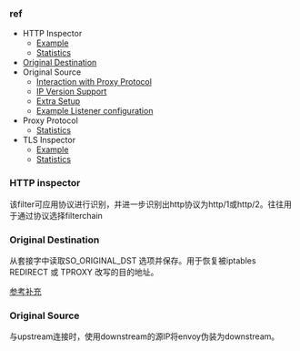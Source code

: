 ### ref

- HTTP Inspector
  - [Example](https://www.envoyproxy.io/docs/envoy/latest/configuration/listeners/listener_filters/http_inspector#example)
  - [Statistics](https://www.envoyproxy.io/docs/envoy/latest/configuration/listeners/listener_filters/http_inspector#statistics)
- [Original Destination](https://www.envoyproxy.io/docs/envoy/latest/configuration/listeners/listener_filters/original_dst_filter)
- Original Source
  - [Interaction with Proxy Protocol](https://www.envoyproxy.io/docs/envoy/latest/configuration/listeners/listener_filters/original_src_filter#interaction-with-proxy-protocol)
  - [IP Version Support](https://www.envoyproxy.io/docs/envoy/latest/configuration/listeners/listener_filters/original_src_filter#ip-version-support)
  - [Extra Setup](https://www.envoyproxy.io/docs/envoy/latest/configuration/listeners/listener_filters/original_src_filter#extra-setup)
  - [Example Listener configuration](https://www.envoyproxy.io/docs/envoy/latest/configuration/listeners/listener_filters/original_src_filter#example-listener-configuration)
- Proxy Protocol
  - [Statistics](https://www.envoyproxy.io/docs/envoy/latest/configuration/listeners/listener_filters/proxy_protocol#statistics)
- TLS Inspector
  - [Example](https://www.envoyproxy.io/docs/envoy/latest/configuration/listeners/listener_filters/tls_inspector#example)
  - [Statistics](https://www.envoyproxy.io/docs/envoy/latest/configuration/listeners/listener_filters/tls_inspector#statistics)



### HTTP inspector

该filter可应用协议进行识别，并进一步识别出http协议为http/1或http/2。往往用于通过协议选择filterchain



### Original Destination

从套接字中读取SO_ORIGINAL_DST 选项并保存。用于恢复被iptables REDIRECT 或 TPROXY 改写的目的地址。

[参考补充](https://www.ichenfu.com/2019/04/09/istio-inbond-interception-and-linux-transparent-proxy/)

### Original Source

与upstream连接时，使用downstream的源IP将envoy伪装为downstream。